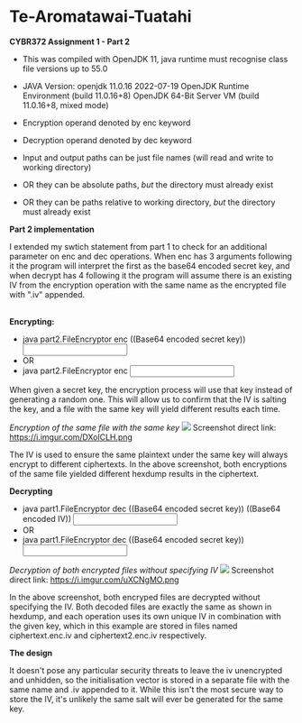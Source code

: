 # Te-Aromatawai-Tuatahi
**CYBR372 Assignment 1 - Part 2**

* This was compiled with OpenJDK 11, java runtime must recognise class file versions up to 55.0

* JAVA Version:
  openjdk 11.0.16 2022-07-19
  OpenJDK Runtime Environment (build 11.0.16+8)
  OpenJDK 64-Bit Server VM (build 11.0.16+8, mixed mode)
* Encryption operand denoted by enc keyword
* Decryption operand denoted by dec keyword
* Input and output paths can be just file names (will read and write to working directory)
* OR they can be absolute paths, *but* the directory must already exist
* OR they can be paths relative to working directory, *but* the directory must already exist


**Part 2 implementation**
<p>I extended my swtich statement from part 1 to check for an additional parameter on enc and dec operations. When enc has 3 arguments following it the program will interpret the first as the base64 encoded secret key, and when decrypt has 4 following it the program will assume there is an existing IV from the encryption operation with the same name as the encrypted file with ".iv" appended.
  <br><br>
</p>

**Encrypting:**

  * java part2.FileEncryptor enc ((Base64 encoded secret key)) <INPUT> <OUTPUT>
  * OR
  * java part2.FileEncryptor enc <INPUT> <OUTPUT>
  
<p>When given a secret key, the encryption process will use that key instead of generating a random one. This will allow us to confirm that the IV is salting the key, and a file with the same key will yield different results each time.</p>

  *Encryption of the same file with the same key*
  <img src="https://i.imgur.com/DXolCLH.png">
  Screenshot direct link: https://i.imgur.com/DXolCLH.png<br/>
  <p>The IV is used to ensure the same plaintext under the same key will always encrypt to different ciphertexts. In the above screenshot, both encryptions of the same file yielded different hexdump results in the ciphertext.
  </p>

  
**Decrypting**

* java part1.FileEncryptor dec ((Base64 encoded secret key)) ((Base64 encoded IV)) <INPUT> <OUTPUT>
* OR
* java part1.FileEncryptor dec ((Base64 encoded secret key)) <INPUT> <OUTPUT>

*Decryption of both encrypted files without specifying IV*
<img src="https://i.imgur.com/uXCNgMO.png">
Screenshot direct link: https://i.imgur.com/uXCNgMO.png<br/>
  <p>In the above screenshot, both encryped files are decrypted without specifying the IV. Both decoded files are exactly the same as shown in hexdump, and each operation uses its own unique IV in combination with the given key, which in this example are stored in files named ciphertext.enc.iv and ciphertext2.enc.iv respectively.</p>


**The design**


It doesn't pose any particular security threats to leave the iv unencrypted and unhidden, so the initialisation vector is stored in a separate file with the same name and .iv appended to it. While this isn't the most secure way to store the IV, it's unlikely the same salt will ever be generated for the same key.

